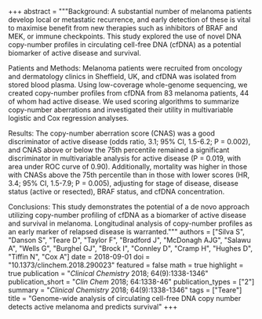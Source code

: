 +++
abstract = """Background: A substantial number of melanoma patients develop local or metastatic recurrence, and early detection of these is vital to maximise benefit from new therapies such as inhibitors of BRAF and MEK, or immune checkpoints. This study explored the use of novel DNA copy-number profiles in circulating cell-free DNA (cfDNA) as a potential biomarker of active disease and survival.

Patients and Methods: Melanoma patients were recruited from oncology and dermatology clinics in Sheffield, UK, and cfDNA was isolated from stored blood plasma. Using low-coverage whole-genome sequencing, we created copy-number profiles from cfDNA from 83 melanoma patients, 44 of whom had active disease. We used scoring algorithms to summarize copy-number aberrations and investigated their utility in multivariable logistic and Cox regression analyses.

Results: The copy-number aberration score (CNAS) was a good discriminator of active disease (odds ratio, 3.1; 95% CI, 1.5-6.2; P = 0.002), and CNAS above or below the 75th percentile remained a significant discriminator in multivariable analysis for active disease (P = 0.019, with area under ROC curve of 0.90). Additionally, mortality was higher in those with CNASs above the 75th percentile than in those with lower scores (HR, 3.4; 95% CI, 1.5-7.9; P = 0.005), adjusting for stage of disease, disease status (active or resected), BRAF status, and cfDNA concentration.

Conclusions: This study demonstrates the potential of a de novo approach utilizing copy-number profiling of cfDNA as a biomarker of active disease and survival in melanoma. Longitudinal analysis of copy-number profiles as an early marker of relapsed disease is warranted."""
authors = ["Silva S", "Danson S", "Teare D", "Taylor F", "Bradford J", "McDonagh AJG", "Salawu A", "Wells G", "Burghel GJ", "Brock I", "Connley D", "Cramp H", "Hughes D", "Tiffin N", "Cox A"]
date = 2018-09-01
doi = "10.1373/clinchem.2018.290023"
featured = false
math = true
highlight = true
publication = "*Clinical Chemistry* 2018; 64(9):1338-1346"
publication_short = "*Clin Chem* 2018; 64:1338-46"
publication_types = ["2"]
summary = "*Clinical Chemistry* 2018; 64(9):1338-1346"
tags = ["Teare"]
title = "Genome-wide analysis of circulating cell-free DNA copy number detects active melanoma and predicts survival"
+++
